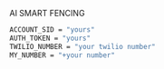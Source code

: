 AI SMART FENCING

```bash
ACCOUNT_SID = "yours"
AUTH_TOKEN = "yours"
TWILIO_NUMBER = "your twilio number"
MY_NUMBER = "+your number"


